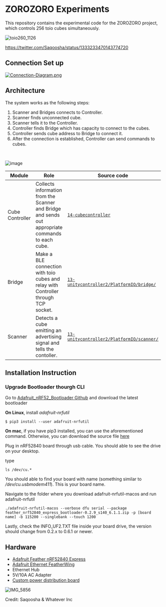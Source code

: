 # ZOROZORO Experiments

This repository contains the experimental code for the ZOROZORO project, which controls 256 toio cubes simultaneously.

![toio260_1126](https://user-images.githubusercontent.com/27694/143378054-eb7cffa7-544f-4d6e-9711-e092c7f7c5f6.gif)

https://twitter.com/Saqoosha/status/1333233470143774720

## Connection Set up
[![Connection-Diagram.png](https://i.postimg.cc/g0WYf2hG/Connection-Diagram.png)](https://postimg.cc/0zVRSxZ4)

## Architecture
The system works as the following steps:
1. Scanner and Bridges connects to Controller.
2. Scanner finds unconnected cube.
3. Scanner tells it to the Controller.
4. Controller finds Bridge which has capacity to connect to the cubes.
5. Controller sends cube address to Bridge to connect it.
6. After the connection is established, Controller can send commands to cubes.

<br/>

![image](https://user-images.githubusercontent.com/27694/143379123-c8bad323-9bec-4a0f-b77d-f4c1f9a01e32.png)

| Module          | Role                                                                                              | Source code                                                                    |
| --------------- | ------------------------------------------------------------------------------------------------- | ------------------------------------------------------------------------------ |
| Cube Controller | Collects information from the Scanner and Bridge and sends out appropriate commands to each cube. | [`14-cubecontroller`](14-cubecontroller)                                       |
| Bridge          | Make a BLE connection with toio cubes and relay with Controller through TCP socket.               | [`13-unitycontroller2/PlatformIO/bridge/`](13-unitycontroller2/PlatformIO/bridge/)   |
| Scanner         | Detects a cube emitting an advertising signal and tells the contoller.                            | [`13-unitycontroller2/PlatformIO/scanner/`](13-unitycontroller2/PlatformIO/scanner/) |

## Installation Instruction
### Upgrade Bootloader thourgh CLI
Go to [Adafruit_nRF52_Bootloader Github](https://github.com/adafruit/Adafruit_nRF52_Bootloader/releases/tag/0.6.3) and download the latest bootloader

<b>On Linux</b>, install _adafruit-nrfutil_
```
$ pip3 install --user adafruit-nrfutil
```
<b>On mac</b>, if you have pip3 installed, you can use the aforementioned command. Otherwise, you can download the source file [here](https://github.com/adafruit/Adafruit_nRF52_nrfutil/releases/tag/0.5.3.post17)

Plug in nRF52840 board through usb cable. You should able to see the drive on your desktop.

type
```
ls /dev/cu.*
```

You should able to find your board with name (something similar to _/dev/cu.usbmodem411_). This is your board name.

Navigate to the folder where you download adafruit-nrfutil-macos and run adafruit-nrfutil

```
./adafruit-nrfutil-macos --verbose dfu serial --package feather_nrf52840_express_bootloader-0.2.9_s140_6.1.1.zip -p [board name] -b 115200 --singlebank --touch 1200
```

Lastly, check the INFO_UF2.TXT file inside your board drive, the version should change from 0.2.x to 0.6.1 or newer.


## Hardware

- [Adafruit Feather nRF52840 Express](https://www.adafruit.com/product/4062)
- [Adafruit Ethernet FeatherWing](https://www.adafruit.com/product/3201)
- Ethernet Hub
- 5V/10A AC Adapter
- [Custom power distribution board](10-powerpcb/)

![IMG_5856](https://user-images.githubusercontent.com/27694/143379298-fea5e6da-6c5a-4b97-9892-152cacb88424.jpeg)

Credit: Saqoosha & Whatever Inc